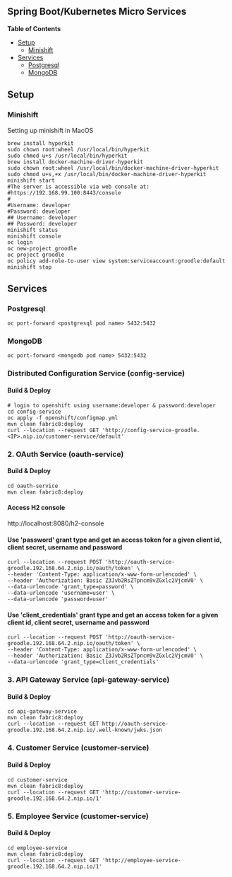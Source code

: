 Spring Boot/Kubernetes Micro Services
-------------------------------------

**Table of Contents**
- [Setup](#setup)
    - [Minishift](#minishift)
- [Services](#services)
    - [Postgresql](#postgresql)
    - [MongoDB](#mongodb)
## Setup
### Minishift
Setting up minishift in MacOS
```shell
brew install hyperkit
sudo chown root:wheel /usr/local/bin/hyperkit
sudo chmod u+s /usr/local/bin/hyperkit
brew install docker-machine-driver-hyperkit
sudo chown root:wheel /usr/local/bin/docker-machine-driver-hyperkit
sudo chmod u+s,+x /usr/local/bin/docker-machine-driver-hyperkit
minishift start
#The server is accessible via web console at:
#https://192.168.99.100:8443/console
#
#Username: developer
#Password: developer
## Username: developer
## Password: developer    
minishift status
minishift console
oc login
oc new-project groodle
oc project groodle
oc policy add-role-to-user view system:serviceaccount:groodle:default
minishift stop
```
## Services
### Postgresql
```shell script
oc port-forward <postgresql pod name> 5432:5432
```
### MongoDB
```shell script
oc port-forward <mongodb pod name> 5432:5432
```

### Distributed Configuration Service (config-service)
#### Build & Deploy
```shell
# login to openshift using username:developer & password:developer 
cd config-service
oc apply -f openshift/configmap.yml
mvn clean fabric8:deploy
curl --location --request GET 'http://config-service-groodle.<IP>.nip.io/customer-service/default'
```
### 2. OAuth Service (oauth-service)
#### Build & Deploy
```shell script
cd oauth-service
mvn clean fabric8:deploy
```
#### Access H2 console
http://localhost:8080/h2-console
#### Use 'password' grant type and get an access token for a given client id, client secret, username and password
```shell script
curl --location --request POST 'http://oauth-service-groodle.192.168.64.2.nip.io/oauth/token' \
--header 'Content-Type: application/x-www-form-urlencoded' \
--header 'Authorization: Basic Z3Jvb2RsZTpncm9vZGxlc2VjcmV0' \
--data-urlencode 'grant_type=password' \
--data-urlencode 'username=user' \
--data-urlencode 'password=user'
```
#### Use 'client_credentials' grant type and get an access token for a given client id, client secret, username and password 
```shell script
curl --location --request POST 'http://oauth-service-groodle.192.168.64.2.nip.io/oauth/token' \
--header 'Content-Type: application/x-www-form-urlencoded' \
--header 'Authorization: Basic Z3Jvb2RsZTpncm9vZGxlc2VjcmV0' \
--data-urlencode 'grant_type=client_credentials'
```
### 3. API Gateway Service (api-gateway-service)
#### Build & Deploy
```shell script
cd api-gateway-service
mvn clean fabric8:deploy 
curl --location --request GET http://oauth-service-groodle.192.168.64.2.nip.io/.well-known/jwks.json
```
### 4. Customer Service (customer-service)
#### Build & Deploy
```shell script
cd customer-service
mvn clean fabric8:deploy 
curl --location --request GET 'http://customer-service-groodle.192.168.64.2.nip.io/1'
```

### 5. Employee Service (customer-service)
#### Build & Deploy
```shell script
cd employee-service
mvn clean fabric8:deploy 
curl --location --request GET 'http://employee-service-groodle.192.168.64.2.nip.io/1'
```
